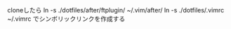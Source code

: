 cloneしたら
 ln -s ./dotfiles/after/ftplugin/ ~/.vim/after/
 ln -s ./dotfiles/.vimrc ~/.vimrc
でシンボリックリンクを作成する

